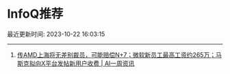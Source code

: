 # InfoQ推荐

最近更新时间: 2023-10-22 16:03:15

--- 
1. [传AMD上海将无差别裁员，可能赔偿N+7；微软新员工最高工资约265万；马斯克拟向X平台发帖新用户收费 | AI一周资讯](https://www.infoq.cn/article/0CoFw5ByYmvBVqVtotg9) 
